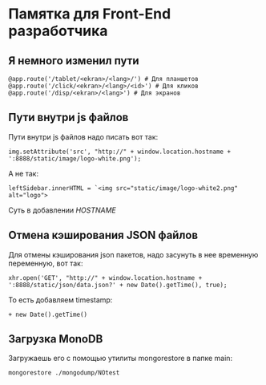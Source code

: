 # Памятка для Front-End разработчика
## Я немного изменил пути
```
@app.route('/tablet/<ekran>/<lang>/') # Для планшетов
@app.route('/click/<ekran>/<lang>/<id>') # Для кликов
@app.route('/disp/<ekran>/<lang>') # Для экранов
```

## Пути внутри js файлов

Пути внутри js файлов надо писать вот так:
```
img.setAttribute('src', "http://" + window.location.hostname + ':8888/static/image/logo-white.png');
```

А не так:

```
leftSidebar.innerHTML = `<img src="static/image/logo-white2.png" alt="logo">
```

Суть в добавлении *HOSTNAME*

## Отмена кэширования JSON файлов

Для отмены кэширования json пакетов, надо засунуть в нее временную переменную, вот так:

```
xhr.open('GET', "http://" + window.location.hostname + ':8888/static/json/data.json?' + new Date().getTime(), true);
```

То есть добавляем timestamp:

```
+ new Date().getTime()
```

## Загрузка MonoDB

Загружаешь его с помощью утилиты mongorestore в папке main:
```
mongorestore ./mongodump/NOtest
```
